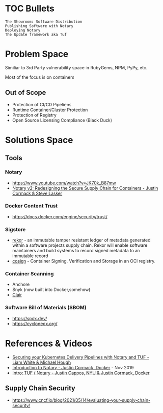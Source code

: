# TOC Bullets 

```
The Showroom: Software Distribution
Publishing Software with Notary
Deploying Notary
The Update framework aka Tuf
```

# Problem Space

Similiar to 3rd Party vulnerability space in RubyGems, NPM, PyPy, etc. 

Most of the focus is on containers

## Out of Scope
- Protection of CI/CD Pipeliens
- Runtime Container/Cluster Protection
- Protection of Registry
- Open Source Licensing Compliance (Black Duck)

# Solutions Space 

## Tools

### Notary
- https://www.youtube.com/watch?v=JK70k_B87mw
- [Notary v2: Redesigning the Secure Supply Chain for Containers - Justin Cormack & Steve Lasker](https://www.youtube.com/watch?v=LKpFynI0S_w)


### Docker Content Trust
- https://docs.docker.com/engine/security/trust/

### Sigstore 
- [rekor](https://github.com/sigstore/rekor) - an immutable tamper resistant ledger of metadata generated within a software projects supply chain. Rekor will enable software maintainers and build systems to record signed metadata to an immutable record
- [cosign](https://github.com/sigstore/cosign) - Container Signing, Verification and Storage in an OCI registry.

### Container Scanning
- Anchore
- Snyk (now built into Docker,somehow)
- [Clair](https://github.com/quay/clair)

### Software Bill of Materials (SBOM)
- https://spdx.dev/
- https://cyclonedx.org/

# References & Videos
- [Securing your Kubernetes Delivery Pipelines with Notary and TUF - Liam White & Michael Hough](https://www.youtube.com/watch?v=JK70k_B87mw)
- [Introduction to Notary - Justin Cormack, Docker](https://www.youtube.com/watch?v=Hnzc6va4l6k) - Nov 2019
- [Intro: TUF / Notary - Justin Cappos, NYU & Justin Cormack, Docker](https://www.youtube.com/watch?v=gIFRQObHbZk)


## Supply Chain Security 
- https://www.cncf.io/blog/2021/05/14/evaluating-your-supply-chain-security/
